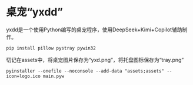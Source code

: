# 桌宠“yxdd”

yxdd是一个使用Python编写的桌宠程序，使用DeepSeek+Kimi+Copilot辅助制作。

```欲编译，请先执行
pip install pillow pystray pywin32
```

切记在assets中，将桌宠图片保存为“yxd.png”，将托盘图标保存为“tray.png”

```使用Pyinstaller打包时，请注意路径！
pyinstaller --onefile --noconsole --add-data "assets;assets" --icon=logo.ico main.pyw
```
